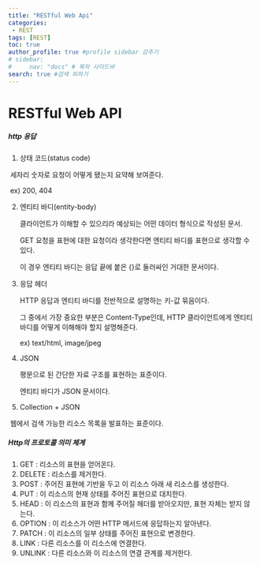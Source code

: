 ```yaml
---
title: "RESTful Web Api"
categories:
 - REST
tags: [REST] 
toc: true
author_profile: true #profile sidebar 감추기
# sidebar:
#     nav: "docs" # 목차 사이드바
search: true #검색 피하기
---
```


# RESTful Web API

##### http 응답

1. 상태 코드(status code)

​		세자리 숫자로 요청이 어떻게 됐는지 요약해 보여준다.

​		ex) 200, 404

2. 엔티티 바디(entity-body)

   클라이언트가 이해할 수 있으리라 예상되는 어떤 데이터 형식으로 작성된 문서.

   GET 요청을 표현에 대한 요청이라 생각한다면 엔티티 바디를 표현으로 생각할 수 있다.

   이 경우 엔티티 바디는 응답 끝에 붙은 {}로 둘러싸인 거대한 문서이다.

3. 응답 헤더

   HTTP 응답과 엔티티 바디를 전반적으로 설명하는 키-값 묶음이다.

   그 중에서 가장 중요한 부분은 Content-Type인데, HTTP 클라이언트에게 엔티티 바디를 어떻게 이해해야 할지 설명해준다.

   ex) text/html, image/jpeg

4. JSON

   평문으로 된 간단한 자료 구조를 표현하는 표준이다.

   엔티티 바디가 JSON 문서이다.

5. Collection + JSON

​		웹에서 검색 가능한 리소스 목록을 발표하는 표준이다.



##### Http의 프로토콜 의미 체계

1. GET : 리소스의 표현을 얻어온다.
2. DELETE : 리소스를 제거한다.
3. POST : 주어진 표현에 기반을 두고 이 리소스 아래 새 리소스를 생성한다.
4. PUT : 이 리소스의 현재 상태를 주어진 표현으로 대치한다.
5. HEAD : 이 리소스의 표현과 함께 주어질 헤더를 받아오지만, 표현 자체는 받지 않는다.
6. OPTION : 이 리소스가 어떤 HTTP 메서드에 응답하는지 알아낸다.
7. PATCH : 이 리소스의 일부 상태를 주어진 표현으로 변경한다.
8. LINK : 다른 리소스를 이 리소스에 연결한다.
9. UNLINK : 다른 리소스와 이 리소스의 연결 관계를 제거한다.





